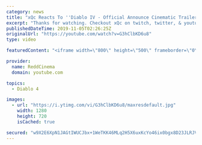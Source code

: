 ```yaml
---
category: news
title: "xQc Reacts To ''Diablo IV - Official Announce Cinematic Trailer'' (With Chat)"
excerpt: "Thanks for watching. Checkout xQc on twitch, twitter, & youtube! https://twitter.com/xQc, https://www.youtube.com/channel/UCmDTrq0LNgPodDOFZiSbsww, ..."
publishedDateTime: 2019-11-05T02:26:25Z
originalUrl: "https://youtube.com/watch?v=G3hClbKD6u8"
type: video

featuredContent: "<iframe width=\"800\" height=\"500\" frameborder=\"0\" src=\"https://www.youtube.com/embed/G3hClbKD6u8\" allow=\"accelerometer; autoplay; encrypted-media; gyroscope; picture-in-picture\" allowfullscreen></iframe>"

provider:
  name: ReddCinema
  domain: youtube.com

topics:
  - Diablo 4

images:
  - url: "https://i.ytimg.com/vi/G3hClbKD6u8/maxresdefault.jpg"
    width: 1280
    height: 720
    isCached: true

secured: "w9X2E6XpN1JAGtIWUCJbx+1WeTKK46MLq2H5X6uxKcYo46ix0bgx8D23JLRJVWy87QColtqobzadrHANWfc4g1t8pmglaP9Soew2ErJkHzDIhIUE46i09QT2kY1BrKBB4+tyMS86D4l0S3mXwOeJRsQxux8RqUjjhVKi9akgSeqe7Qa7JIdxrcmWujXGYbchMgFZWCO05L7EAfLFxW0zQk7lg+l5zHL72+Bp9KfUSoiktIZfXz8Fm3lAmJPIFqB9DCfrnZpsOwKGeFXNNUaACPKz9e5sXd9gqmWZOsnKnNF5sdZke6HIYFNL8/FEegEWULYhkgzVArvlKZBEvuggNimXUhfYFoz56OlS7QSvG79rJJggQiwjpOAUqsypg2VMJmVzkhNutLcbPSpoZDeW6RFMdc70lXn78vOuC5ICDBmudlVLS5sdSOFiq0zdigTW;xal5HqGft9eBg9ByFvbNTg=="
---
```


